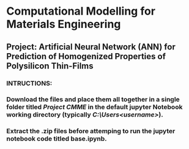 # Computational Modelling for Materials Engineering
## Project: Artificial Neural Network (ANN) for Prediction of Homogenized Properties of Polysilicon Thin-Films 
### INTRUCTIONS: 
### Download the files and place them all together in a single folder titled *Project CMME* in the default jupyter Notebook working directory (typically *C:\Users\<username>*). 
### Extract the .zip files before attemping to run the jupyter notebook code titled **base.ipynb**.
